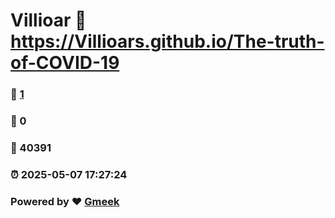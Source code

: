# Villioar :link: https://Villioars.github.io/The-truth-of-COVID-19 
### :page_facing_up: [1](https://Villioars.github.io/The-truth-of-COVID-19/tag.html) 
### :speech_balloon: 0 
### :hibiscus: 40391 
### :alarm_clock: 2025-05-07 17:27:24 
### Powered by :heart: [Gmeek](https://github.com/Meekdai/Gmeek)
